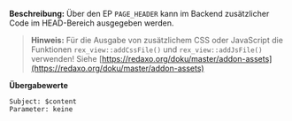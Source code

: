 
**Beschreibung:** Über den EP `PAGE_HEADER` kann im Backend zusätzlicher Code im HEAD-Bereich ausgegeben werden.

> **Hinweis:** Für die Ausgabe von zusätzlichem CSS oder JavaScript die Funktionen `rex_view::addCssFile()` und `rex_view::addJsFile()` verwenden! Siehe [https://redaxo.org/doku/master/addon-assets](https://redaxo.org/doku/master/addon-assets)

**Übergabewerte**

```
Subject: $content
Parameter: keine
```
